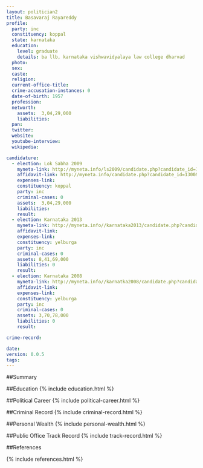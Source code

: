 ```yaml
---
layout: politician2
title: Basavaraj Rayareddy
profile: 
  party: inc
  constituency: koppal
  state: karnataka
  education: 
    level: graduate
    details: ba llb, karnataka vishwavidyalaya law college dharvad
  photo: 
  sex: 
  caste: 
  religion: 
  current-office-title: 
  crime-accusation-instances: 0
  date-of-birth: 1957
  profession: 
  networth: 
    assets:  3,04,29,000
    liabilities: 
  pan: 
  twitter: 
  website: 
  youtube-interview: 
  wikipedia: 

candidature: 
  - election: Lok Sabha 2009
    myneta-link: http://myneta.info/ls2009/candidate.php?candidate_id=1300
    affidavit-link: http://myneta.info/candidate.php?candidate_id=1300&scan=original
    expenses-link: 
    constituency: koppal 
    party: inc
    criminal-cases: 0
    assets:  3,04,29,000
    liabilities: 
    result:  
  - election: Karnataka 2013
    myneta-link: http://myneta.info//karnataka2013/candidate.php?candidate_id=526
    affidavit-link: 
    expenses-link: 
    constituency: yelburga 
    party: inc
    criminal-cases: 0
    assets: 8,41,69,000
    liabilities: 0
    result:  
  - election: Karnataka 2008
    myneta-link: http://myneta.info//karnatka2008/candidate.php?candidate_id=739
    affidavit-link: 
    expenses-link: 
    constituency: yelburga 
    party: inc
    criminal-cases: 0
    assets: 3,70,78,000
    liabilities: 0
    result:  

crime-record: 

date: 
version: 0.0.5
tags: 
---
```

##Summary


##Education
{% include education.html %}


##Political Career
{% include political-career.html %}


##Criminal Record
{% include criminal-record.html %}


##Personal Wealth
{% include personal-wealth.html %}


##Public Office Track Record
{% include track-record.html %}


##References


{% include references.html %}